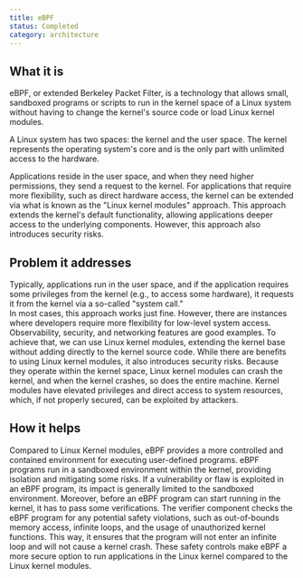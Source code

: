 ```yaml
---
title: eBPF
status: Completed
category: architecture
---
```


## What it is

eBPF, or extended Berkeley Packet Filter, is a technology that allows small, sandboxed programs or scripts to run in the kernel space of a Linux system without having to change the kernel's source code or load Linux kernel modules.

A Linux system has two spaces: the kernel and the user space. 
The kernel represents the operating system's core and is the only part 
with unlimited access to the hardware. 

Applications reside in the user space, and when they need higher permissions, 
they send a request to the kernel.
For applications that require more flexibility, such as direct hardware 
access, the kernel can be extended via what is known as the "Linux 
kernel modules" approach. This approach extends the kernel's default functionality,
 allowing applications deeper access to the underlying components. 
 However, this approach also introduces security risks.

## Problem it addresses
Typically, applications run in the user space, and if the application requires some privileges from the kernel (e.g., to access some hardware), 
it requests it from the kernel via a so-called "system call."  
In most cases, this approach works just fine. However, there are instances where developers require more flexibility for low-level system access.
Observability, security, and networking features are good examples.
To achieve that, we can use Linux kernel modules, extending the kernel base without adding directly to the kernel source code. 
While there are benefits to using Linux kernel modules, it also introduces security risks. 
Because they operate within the kernel space, Linux kernel modules can crash the kernel, and when the kernel crashes, so does the entire machine.
Kernel modules have elevated privileges and direct access to system resources, which, if not properly secured, can be exploited by attackers.

## How it helps
Compared to Linux Kernel modules, eBPF provides a more controlled and contained environment for executing user-defined programs. 
eBPF programs run in a sandboxed environment within the kernel, providing isolation and mitigating some risks. 
If a vulnerability or flaw is exploited in an eBPF program, its impact is generally limited to the sandboxed environment.
Moreover, before an eBPF program can start running in the kernel, it has to pass some verifications. 
The verifier component checks the eBPF program for any potential safety violations, 
such as out-of-bounds memory access, infinite loops, and the usage of unauthorized kernel functions.
This way, it ensures that the program will not enter an infinite loop and will not cause a kernel crash.
These safety controls make eBPF a more secure option to run applications in the Linux kernel compared to the Linux kernel modules.
